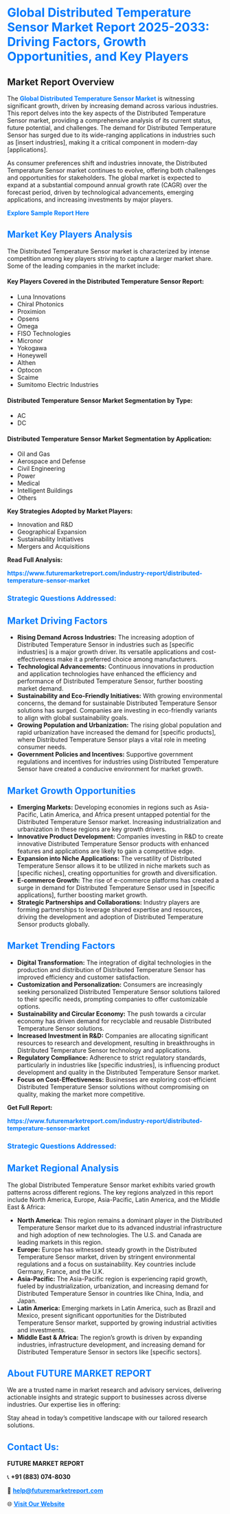 <h1 style="color: #007BFF;">Global Distributed Temperature Sensor Market Report 2025-2033: Driving Factors, Growth Opportunities, and Key Players</h1>

<section id="overview">
<h2>Market Report Overview</h2>
<p>The <a href="https://www.futuremarketreport.com/industry-report/distributed-temperature-sensor-market" style="color: #007BFF; text-decoration: none;"><strong>Global Distributed Temperature Sensor Market</strong></a> is witnessing significant growth, driven by increasing demand across various industries. This report delves into the key aspects of the Distributed Temperature Sensor market, providing a comprehensive analysis of its current status, future potential, and challenges. The demand for Distributed Temperature Sensor has surged due to its wide-ranging applications in industries such as [insert industries], making it a critical component in modern-day [applications].</p>
<p>As consumer preferences shift and industries innovate, the Distributed Temperature Sensor market continues to evolve, offering both challenges and opportunities for stakeholders. The global market is expected to expand at a substantial compound annual growth rate (CAGR) over the forecast period, driven by technological advancements, emerging applications, and increasing investments by major players.</p>
</section>

<section id="overview">
<p><a href="https://www.futuremarketreport.com/request-sample/reportId=81705" style="color: #007BFF; text-decoration: none;"><strong>Explore Sample Report Here</strong></a></p>
</section>

<section id="key-players">
<h2 style="color: #007BFF;">Market Key Players Analysis</h2>
<p>The Distributed Temperature Sensor market is characterized by intense competition among key players striving to capture a larger market share. Some of the leading companies in the market include:</p>
<h4>Key Players Covered in the Distributed Temperature Sensor Report:</h4>
<ul><li>Luna Innovations</li><li>Chiral Photonics</li><li>Proximion</li><li>Opsens</li><li>Omega</li><li>FISO Technologies</li><li>Micronor</li><li>Yokogawa</li><li>Honeywell</li><li>Althen</li><li>Optocon</li><li>Scaime</li><li>Sumitomo Electric Industries</li></ul>
<h4>Distributed Temperature Sensor Market Segmentation by Type:</h4>
<ul><li>AC</li><li>DC</li></ul>

<h4>Distributed Temperature Sensor Market Segmentation by Application:</h4>
<ul><li>Oil and Gas</li><li>Aerospace and Defense</li><li>Civil Engineering</li><li>Power</li><li>Medical</li><li>Intelligent Buildings</li><li>Others</li></ul>
<p><strong>Key Strategies Adopted by Market Players:</strong></p>
<ul>
<li>Innovation and R&D</li>
<li>Geographical Expansion</li>
<li>Sustainability Initiatives</li>
<li>Mergers and Acquisitions</li>
</ul>
</section>

<section>
<p><strong>Read Full Analysis: </strong></p><a href="https://www.futuremarketreport.com/industry-report/distributed-temperature-sensor-market" style="color: #007BFF; text-decoration: none;"><strong>https://www.futuremarketreport.com/industry-report/distributed-temperature-sensor-market</strong></a>
<h3 style="color: #007BFF;">Strategic Questions Addressed:</h3>
</section>

<section id="driving-factors">
<h2 style="color: #007BFF;">Market Driving Factors</h2>
<ul>
<li><strong>Rising Demand Across Industries:</strong> The increasing adoption of Distributed Temperature Sensor in industries such as [specific industries] is a major growth driver. Its versatile applications and cost-effectiveness make it a preferred choice among manufacturers.</li>
<li><strong>Technological Advancements:</strong> Continuous innovations in production and application technologies have enhanced the efficiency and performance of Distributed Temperature Sensor, further boosting market demand.</li>
<li><strong>Sustainability and Eco-Friendly Initiatives:</strong> With growing environmental concerns, the demand for sustainable Distributed Temperature Sensor solutions has surged. Companies are investing in eco-friendly variants to align with global sustainability goals.</li>
<li><strong>Growing Population and Urbanization:</strong> The rising global population and rapid urbanization have increased the demand for [specific products], where Distributed Temperature Sensor plays a vital role in meeting consumer needs.</li>
<li><strong>Government Policies and Incentives:</strong> Supportive government regulations and incentives for industries using Distributed Temperature Sensor have created a conducive environment for market growth.</li>
</ul>
</section>

<section id="growth-opportunities">
<h2 style="color: #007BFF;">Market Growth Opportunities</h2>
<ul>
<li><strong>Emerging Markets:</strong> Developing economies in regions such as Asia-Pacific, Latin America, and Africa present untapped potential for the Distributed Temperature Sensor market. Increasing industrialization and urbanization in these regions are key growth drivers.</li>
<li><strong>Innovative Product Development:</strong> Companies investing in R&D to create innovative Distributed Temperature Sensor products with enhanced features and applications are likely to gain a competitive edge.</li>
<li><strong>Expansion into Niche Applications:</strong> The versatility of Distributed Temperature Sensor allows it to be utilized in niche markets such as [specific niches], creating opportunities for growth and diversification.</li>
<li><strong>E-commerce Growth:</strong> The rise of e-commerce platforms has created a surge in demand for Distributed Temperature Sensor used in [specific applications], further boosting market growth.</li>
<li><strong>Strategic Partnerships and Collaborations:</strong> Industry players are forming partnerships to leverage shared expertise and resources, driving the development and adoption of Distributed Temperature Sensor products globally.</li>
</ul>
</section>

<section id="trending-factors">
<h2 style="color: #007BFF;">Market Trending Factors</h2>
<ul>
<li><strong>Digital Transformation:</strong> The integration of digital technologies in the production and distribution of Distributed Temperature Sensor has improved efficiency and customer satisfaction.</li>
<li><strong>Customization and Personalization:</strong> Consumers are increasingly seeking personalized Distributed Temperature Sensor solutions tailored to their specific needs, prompting companies to offer customizable options.</li>
<li><strong>Sustainability and Circular Economy:</strong> The push towards a circular economy has driven demand for recyclable and reusable Distributed Temperature Sensor solutions.</li>
<li><strong>Increased Investment in R&D:</strong> Companies are allocating significant resources to research and development, resulting in breakthroughs in Distributed Temperature Sensor technology and applications.</li>
<li><strong>Regulatory Compliance:</strong> Adherence to strict regulatory standards, particularly in industries like [specific industries], is influencing product development and quality in the Distributed Temperature Sensor market.</li>
<li><strong>Focus on Cost-Effectiveness:</strong> Businesses are exploring cost-efficient Distributed Temperature Sensor solutions without compromising on quality, making the market more competitive.</li>
</ul>
</section>

<section>
<p><strong>Get Full Report: </strong></p><a href="https://www.futuremarketreport.com/industry-report/distributed-temperature-sensor-market" style="color: #007BFF; text-decoration: none;"><strong>https://www.futuremarketreport.com/industry-report/distributed-temperature-sensor-market</strong></a>
<h3 style="color: #007BFF;">Strategic Questions Addressed:</h3>
</section>


<section id="regional-analysis">
<h2 style="color: #007BFF;">Market Regional Analysis</h2>
<p>The global Distributed Temperature Sensor market exhibits varied growth patterns across different regions. The key regions analyzed in this report include North America, Europe, Asia-Pacific, Latin America, and the Middle East & Africa:</p>
<ul>
<li><strong>North America:</strong> This region remains a dominant player in the Distributed Temperature Sensor market due to its advanced industrial infrastructure and high adoption of new technologies. The U.S. and Canada are leading markets in this region.</li>
<li><strong>Europe:</strong> Europe has witnessed steady growth in the Distributed Temperature Sensor market, driven by stringent environmental regulations and a focus on sustainability. Key countries include Germany, France, and the U.K.</li>
<li><strong>Asia-Pacific:</strong> The Asia-Pacific region is experiencing rapid growth, fueled by industrialization, urbanization, and increasing demand for Distributed Temperature Sensor in countries like China, India, and Japan.</li>
<li><strong>Latin America:</strong> Emerging markets in Latin America, such as Brazil and Mexico, present significant opportunities for the Distributed Temperature Sensor market, supported by growing industrial activities and investments.</li>
<li><strong>Middle East & Africa:</strong> The region’s growth is driven by expanding industries, infrastructure development, and increasing demand for Distributed Temperature Sensor in sectors like [specific sectors].</li>
</ul>
</section>

<footer>
<h2 style="color: #007BFF;">About FUTURE MARKET REPORT</h2>
<p>We are a trusted name in market research and advisory services, delivering actionable insights and strategic support to businesses across diverse industries. Our expertise lies in offering:</p>

<p>Stay ahead in today’s competitive landscape with our tailored research solutions.</p>

<h2 style="color: #007BFF;">Contact Us:</h2>
<p><strong>FUTURE MARKET REPORT</strong></p>
<p>📞 <strong>+91 (883) 074-8030</strong></p>
<p>📧 <strong><a href="mailto:help@futuremarketreport.com" style="color: #007BFF;">help@futuremarketreport.com</a></strong></p>
<p>🌐 <strong><a href="https://www.futuremarketreport.com/" style="color: #007BFF;">Visit Our Website</a></strong></p>
</footer>